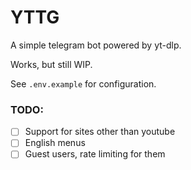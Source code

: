 # YTTG

A simple telegram bot powered by yt-dlp.

Works, but still WIP.

See `.env.example` for configuration.

### TODO:

- [ ] Support for sites other than youtube
- [ ] English menus
- [ ] Guest users, rate limiting for them

